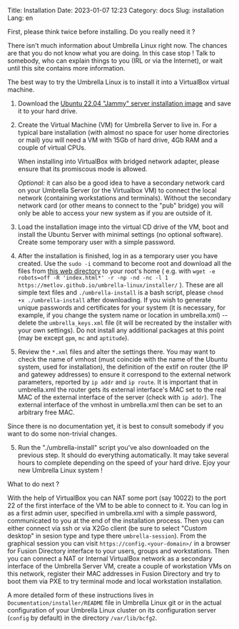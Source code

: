Title: Installation
Date: 2023-01-07 12:23
Category: docs
Slug: installation
Lang: en

First, please think twice before installing. Do you really need it ?

There isn't much information about Umbrella Linux right now. The
chances are that you do not know what you are doing. In this case
stop ! Talk to somebody, who can explain things to you (IRL or via
the Internet), or wait until this site contains more information.

The best way to try the Umbrella Linux is to install it into a VirtualBox
virtual machine.

1. Download the
[Ubuntu 22.04 "Jammy" server installation image](https://releases.ubuntu.com/releases/22.04/ubuntu-22.04.1-live-server-amd64.iso)
and save it to your hard drive.

2. Create the Virtual Machine (VM) for Umbrella Server to live in.
For a typical bare installation (with almost no space for user home
directories or mail) you will need a VM with 15Gb of hard drive, 
4Gb RAM and a couple of virtual CPUs.

    When installing into VirtualBox with bridged network adapter,
please ensure that its promiscous mode is allowed.

    *Optional:* it can also be a good idea to have a secondary network card
on your Umbrella Server (or the Virtualbox VM) to connect the local network
(containing workstations and terminals). Without the secondary network card
(or other means to connect to the "pub" bridge) you will only be able to
access your new system as if you are outside of it.

3. Load the installation image into the virtual CD drive of the VM, boot and
install the Ubuntu Server with minimal settings (no optional software).
Create some temporary user with a simple password.

4. After the installation is finished, log in as a temporary user you have
created. Use the `sudo -i` command to become root and download
all the files from [this web directory](../installer/) to your
root's home ( e.g. with
`wget -e robots=off -R 'index.html*' -r -np -nd -nc -l 1 https://metlov.github.io/umbrella-linux/installer/` ).
These are all simple text files and `./umbrella-install`
is a bash script, please `chmod +x ./umbrella-install` after downloading.
If you wish to generate unique passwords and certificates for your system
(it is necessary, for example, if you change the system name or location
in umbrella.xml) -- delete the `umbrella_keys.xml` file (it will be recreated
by the installer with your own settings). Do not install any additional
packages at this point (may be except `gpm`,  `mc` and `aptitude`).

5. Review the `*.xml` files and alter the settings there. You may want to
check the name of vmhost (must coincide with the name of the Ubuntu
system, used for installation), the definition of the extif on router
(the IP and gatewey addresses) to ensure it correspond to the external
network parameters, reported by `ip addr` and `ip route`. It is important
that in umbrella.xml the router gets its external interface's MAC set to
the real MAC of the external interface of the server (check with `ip
addr`). The external interface of the vmhost in umbrella.xml then can be
set to an arbitrary free MAC.

Since there is no documentation yet, it is best to consult somebody
if you want to do some non-trivial changes.

5. Run the "./umbrella-install" script you've also downloaded on the previous
step. It should do everything automatically. It may take several hours to
complete depending on the speed of your hard drive.
Ejoy your new Umbrella Linux system !

What to do next ?

With the help of VirtualBox you can NAT some port (say 10022) to the port 22 of
the first interface of the VM to be able to connect to it. You can log in
as a first admin user, specified in umbrella.xml with a simple password,
communicated to you at the end of the installation process. Then you can either
connect via ssh or via X2Go client (be sure to select "Custom desktop" in sesion
type and type there `umbrella-session`). From the graphical session you can
visit `https://config.<your-domain>/` in a browser for Fusion Directory
interface to your users, groups and workstations. Then you can connect a NAT
or Internal VirtualBox network as a secondary interface of the Umbrella Server
VM, create a couple of workstation VMs on this network, register their MAC
addresses in Fusion Directory and try to boot them via PXE to try
terminal mode and local workstation installation.

A more detailed form of these instructions lives in
`Documentation/installer/README` file in Umbrella Linux git or in the
actual configuration of your Umbrella Linux cluster on its configuration
server (`config` by default) in the directory `/var/lib/bcfg2`.
